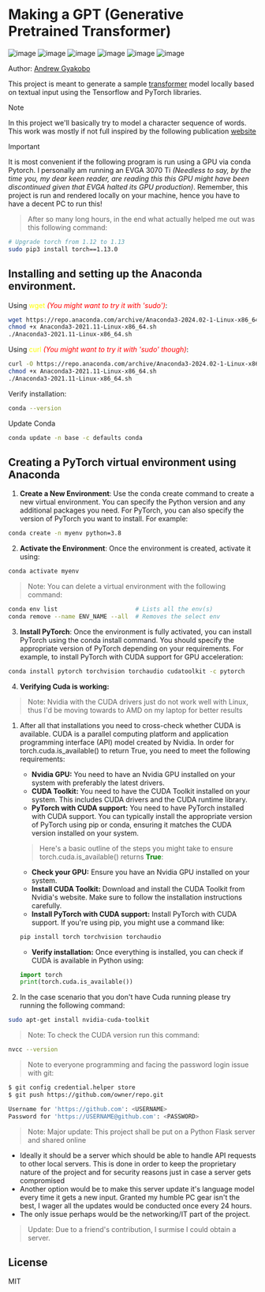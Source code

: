 # Making a GPT (Generative Pretrained Transformer)

![image](https://img.shields.io/badge/Python-FFD43B?style=for-the-badge&logo=python&logoColor=blue)
![image](https://img.shields.io/badge/Numpy-777BB4?style=for-the-badge&logo=numpy&logoColor=white)
![image](https://img.shields.io/badge/Pandas-2C2D72?style=for-the-badge&logo=pandas&logoColor=white)
![image](https://img.shields.io/badge/TensorFlow-FF6F00?style=for-the-badge&logo=TensorFlow&logoColor=white)
![image](https://img.shields.io/badge/PyTorch-EE4C2C?style=for-the-badge&logo=pytorch&logoColor=white)
![image](https://img.shields.io/badge/ChatGPT-74aa9c?style=for-the-badge&logo=openai&logoColor=white)

Author: [Andrew Gyakobo](https://github.com/Gyakobo)

This project is meant to generate a sample [transformer](https://pypi.org/project/transformers/) model locally based on textual input using the Tensorflow and PyTorch libraries.

>[!NOTE]
>In this project we'll basically try to model a character sequence of words. This work was mostly if not full inspired by the following publication [website](https://arxiv.org/pdf/1706.03762.pdf)

>[!IMPORTANT]
>It is most convenient if the following program is run using a GPU via conda Pytorch. I personally am running an EVGA 3070 Ti *(Needless to say, by the time you, my dear keen reader, are reading this this GPU might have been discontinued given that EVGA halted its GPU production)*. Remember, this project is run and rendered locally on your machine, hence you have to have a decent PC to run this!

> After so many long hours, in the end what actually helped me out was this following command:

```bash
# Upgrade torch from 1.12 to 1.13
sudo pip3 install torch==1.13.0
```

## Installing and setting up the Anaconda environment. 
Using <span style="color:yellow">wget</span> <span style="color:red">*(You might want to try it with 'sudo')*</span>:
```bash
wget https://repo.anaconda.com/archive/Anaconda3-2024.02-1-Linux-x86_64.sh 
chmod +x Anaconda3-2021.11-Linux-x86_64.sh
./Anaconda3-2021.11-Linux-x86_64.sh
```

Using <span style="color:yellow">curl</span> <span style="color:red">*(You might want to try it with 'sudo' though)*</span>:
```bash
curl -O https://repo.anaconda.com/archive/Anaconda3-2024.02-1-Linux-x86_64.sh 
chmod +x Anaconda3-2021.11-Linux-x86_64.sh
./Anaconda3-2021.11-Linux-x86_64.sh
```

Verify installation:
```bash
conda --version
```

Update Conda
```bash
conda update -n base -c defaults conda
```

## Creating a PyTorch virtual environment using Anaconda
1. **Create a New Environment**: Use the conda create command to create a new virtual environment. You can specify the Python version and any additional packages you need. For PyTorch, you can also specify the version of PyTorch you want to install. For example:

```bash
conda create -n myenv python=3.8
```
2. **Activate the Environment**: Once the environment is created, activate it using:

```bash
conda activate myenv 
```

> Note: You can delete a virtual environment with the following command:
```bash 
conda env list                      # Lists all the env(s) 
conda remove --name ENV_NAME --all  # Removes the select env
```

3. **Install PyTorch**: Once the environment is fully activated, you can install PyTorch using the conda install command. You should specify the appropriate version of PyTorch depending on your requirements. For example, to install PyTorch with CUDA support for GPU acceleration:

```bash
conda install pytorch torchvision torchaudio cudatoolkit -c pytorch 
```
4. **Verifying Cuda is working:**

> Note: Nvidia with the CUDA drivers just do not work well with Linux, thus I'd be moving towards to AMD on my laptop for better results

   1. After all that installations you need to cross-check whether CUDA is available. CUDA is a parallel computing platform and application programming interface (API) model created by Nvidia. In order for torch.cuda.is_available() to return True, you need to meet the following requirements:

      * **Nvidia GPU:** You need to have an Nvidia GPU installed on your system with preferably the latest drivers.
      * **CUDA Toolkit:** You need to have the CUDA Toolkit installed on your system. This includes CUDA drivers and the CUDA runtime library.
      * **PyTorch with CUDA support:** You need to have PyTorch installed with CUDA support. You can typically install the appropriate version of PyTorch using pip or conda, ensuring it matches the CUDA version installed on your system.
 
       > Here's a basic outline of the steps you might take to ensure torch.cuda.is_available() returns <span style=" color: green">**True**</span>:
 
      * **Check your GPU:** Ensure you have an Nvidia GPU installed on your system.
      * **Install CUDA Toolkit:** Download and install the CUDA Toolkit from Nvidia's website. Make sure to follow the installation instructions carefully.
      * **Install PyTorch with CUDA support:** Install PyTorch with CUDA support. If you're using pip, you might use a command like:
      ```bash
      pip install torch torchvision torchaudio
      ```
      * **Verify installation:** Once everything is installed, you can check if CUDA is available in Python using: 
      ```python
      import torch
      print(torch.cuda.is_available())
      ```

   2. In the case scenario that you don't have Cuda running please try running the following command:
   ```bash
   sudo apt-get install nvidia-cuda-toolkit
   ```
   > Note: To check the CUDA version run this command:
   ```bash
   nvcc --version
   ```
> Note to everyone programming and facing the password login issue with git:
```bash
$ git config credential.helper store
$ git push https://github.com/owner/repo.git

Username for 'https://github.com': <USERNAME>
Password for 'https://USERNAME@github.com': <PASSWORD>
```

> Note: Major update: This project shall be put on a Python Flask server and shared online
* Ideally it should be a server which should be able to handle API requests to other local servers. This is done in order to keep the proprietary nature of the project and for security reasons just in case a server gets compromised
* Another option would be to make this server update it's language model every time it gets a new input. Granted my humble PC gear isn't the best, I wager all the updates would be conducted once every 24 hours.
* The only issue perhaps would be the networking/IT part of the project.

> Update: Due to a friend's contribution, I surmise I could obtain a server.

## License
MIT 
